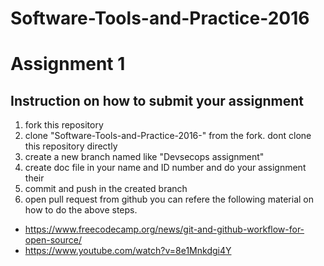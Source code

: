 # Software-Tools-and-Practice-2016

# Assignment 1 <DevSecOps>
## Instruction on how to submit your assignment
1. fork this repository
2. clone "Software-Tools-and-Practice-2016-" from the fork. dont clone this repository directly
3. create a new branch named like "Devsecops assignment"
4. create doc file in your name and ID number and do your assignment their 
5.  commit and push in the created branch
6.  open pull request from github
you can refere the following material on how to do the above steps.
- https://www.freecodecamp.org/news/git-and-github-workflow-for-open-source/
- https://www.youtube.com/watch?v=8e1Mnkdgi4Y
